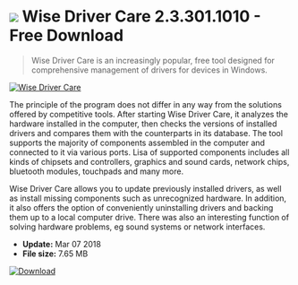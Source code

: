 # ![](https://cdn.softexe.net/static/icon/5/wise-driver-care-10577.png) Wise Driver Care 2.3.301.1010 - Free Download

> Wise Driver Care is an increasingly popular, free tool designed for comprehensive management of drivers for devices in Windows.

[![Wise Driver Care](https://gallery.dpcdn.pl/imgc/Tools/80942/g_-_420x350_1.5_-_x17381de9-07d0-4afb-9ed4-e191ee41dbad.png)](https://softexe.net/win/disks-files/hdd-utilities/wise-driver-care:pRegg.html)

The principle of the program does not differ in any way from the solutions offered by competitive tools. After starting Wise Driver Care, it analyzes the hardware installed in the computer, then checks the versions of installed drivers and compares them with the counterparts in its database. The tool supports the majority of components assembled in the computer and connected to it via various ports. Lisa of supported components includes all kinds of chipsets and controllers, graphics and sound cards, network chips, bluetooth modules, touchpads and many more. 
 
 Wise Driver Care allows you to update previously installed drivers, as well as install missing components such as unrecognized hardware. In addition, it also offers the option of conveniently uninstalling drivers and backing them up to a local computer drive. There was also an interesting function of solving hardware problems, eg sound systems or network interfaces.


- **Update:** Mar 07 2018
- **File size:** 7.65 MB

[![Download](https://cdn.softexe.net/static/img/download.png)](https://softexe.net/win/disks-files/hdd-utilities/wise-driver-care:pRegg.html)

